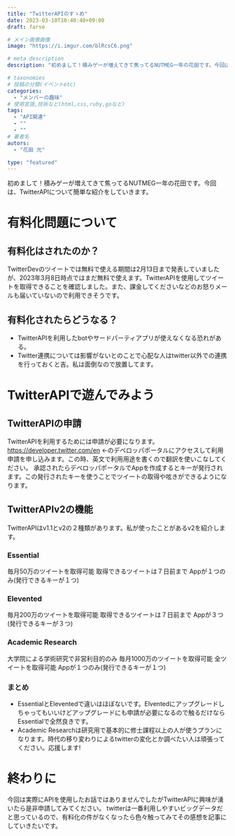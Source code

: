 ```yaml
---
title: "TwitterAPIのすゝめ"
date: 2023-03-10T10:40:40+09:00
draft: farse

# メイン画像画像
image: "https://i.imgur.com/blRcsC6.png"

# meta description
description: "初めまして！積みゲーが増えてきて焦ってるNUTMEG一年の花田です。今回は、TwitterAPIについて簡単な紹介をしていきます。"

# taxonomies
# 投稿の分類(イベントetc)
categories:
  - "メンバーの趣味"
# 使用言語,技術など(html,css,ruby,goなど)
tags:
  - "API関連"
  - ""
  - ""
# 著者名
autors:
  - "花田 光"

type: "featured"
---
```

初めまして！積みゲーが増えてきて焦ってるNUTMEG一年の花田です。今回は、TwitterAPIについて簡単な紹介をしていきます。

# 有料化問題について
## 有料化はされたのか？
TwitterDevのツイートでは無料で使える期間は2月13日まで発表していましたが、2023年3月8日時点ではまだ無料で使えます。TwitterAPIを使用してツイートを取得できることを確認しました。また、課金してくださいなどのお怒りメールも届いていないので利用できそうです。

## 有料化されたらどうなる？
- TwitterAPIを利用したbotやサードパーティアプリが使えなくなる恐れがある。
- Twitter連携については影響がないとのことで心配な人はtwitter以外での連携を行っておくと吉。私は面倒なので放置してます。


# TwitterAPIで遊んでみよう
## TwitterAPIの申請
TwitterAPIを利用するためには申請が必要になります。
https://developer.twitter.com/en ←のデベロッパポータルにアクセスして利用申請を申し込みます。この時、英文で利用用途を書くので翻訳を使いこなしてください。
承認されたらデベロッパポータルでAppを作成するとキーが発行されます。この発行されたキーを使うことでツイートの取得や呟きができるようになります。

## TwitterAPIv2の機能
TwitterAPIはv1.1とv2の２種類があります。私が使ったことがあるv2を紹介します。
### Essential
毎月50万のツイートを取得可能
取得できるツイートは７日前まで
Appが１つのみ(発行できるキーが１つ)

### Elevented
毎月200万のツイートを取得可能
取得できるツイートは７日前まで
Appが３つ(発行できるキーが３つ)

### Academic Research
大学院による学術研究で非営利目的のみ
毎月1000万のツイートを取得可能
全ツイートを取得可能
Appが１つのみ(発行できるキーが１つ)

### まとめ
- EssentialとEleventedで違いはほぼないです。Elventedにアップグレードしちゃってもいいけどアップグレードにも申請が必要になるので触るだけならEssentialで全然良きです。
- Academic Researchは研究用で基本的に修士課程以上の人が使うプランになります。時代の移り変わりによるtwitterの変化とか調べたい人は頑張ってください。応援します!

# 終わりに
今回は実際にAPIを使用したお話ではありませんでしたがTwitterAPIに興味が湧いたら是非申請してみてください。
twitterは一番利用しやすいビッグデータだと思っているので、有料化の件がなくなったら色々触ってみてその感想を記事にしていきたいです。
